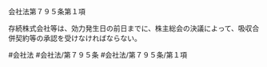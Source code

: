 会社法第７９５条第１項

存続株式会社等は、効力発生日の前日までに、株主総会の決議によって、吸収合併契約等の承認を受けなければならない。

#会社法
#会社法/第７９５条
#会社法/第７９５条/第１項
